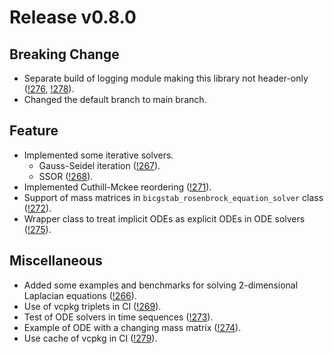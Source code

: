 # Release v0.8.0

## Breaking Change

- Separate build of logging module making this library not header-only ([!276](https://gitlab.com/MusicScience37Projects/numerical-analysis/numerical-collection-cpp/-/merge_requests/276), [!278](https://gitlab.com/MusicScience37Projects/numerical-analysis/numerical-collection-cpp/-/merge_requests/278)).
- Changed the default branch to main branch.

## Feature

- Implemented some iterative solvers.
  - Gauss-Seidel iteration ([!267](https://gitlab.com/MusicScience37Projects/numerical-analysis/numerical-collection-cpp/-/merge_requests/267)).
  - SSOR ([!268](https://gitlab.com/MusicScience37Projects/numerical-analysis/numerical-collection-cpp/-/merge_requests/268)).
- Implemented Cuthill-Mckee reordering ([!271](https://gitlab.com/MusicScience37Projects/numerical-analysis/numerical-collection-cpp/-/merge_requests/271)).
- Support of mass matrices in `bicgstab_rosenbrock_equation_solver` class ([!272](https://gitlab.com/MusicScience37Projects/numerical-analysis/numerical-collection-cpp/-/merge_requests/272)).
- Wrapper class to treat implicit ODEs as explicit ODEs in ODE solvers ([!275](https://gitlab.com/MusicScience37Projects/numerical-analysis/numerical-collection-cpp/-/merge_requests/275)).

## Miscellaneous

- Added some examples and benchmarks for solving 2-dimensional Laplacian equations ([!266](https://gitlab.com/MusicScience37Projects/numerical-analysis/numerical-collection-cpp/-/merge_requests/266)).
- Use of vcpkg triplets in CI ([!269](https://gitlab.com/MusicScience37Projects/numerical-analysis/numerical-collection-cpp/-/merge_requests/269)).
- Test of ODE solvers in time sequences ([!273](https://gitlab.com/MusicScience37Projects/numerical-analysis/numerical-collection-cpp/-/merge_requests/273)).
- Example of ODE with a changing mass matrix ([!274](https://gitlab.com/MusicScience37Projects/numerical-analysis/numerical-collection-cpp/-/merge_requests/274)).
- Use cache of vcpkg in CI ([!279](https://gitlab.com/MusicScience37Projects/numerical-analysis/numerical-collection-cpp/-/merge_requests/279)).
